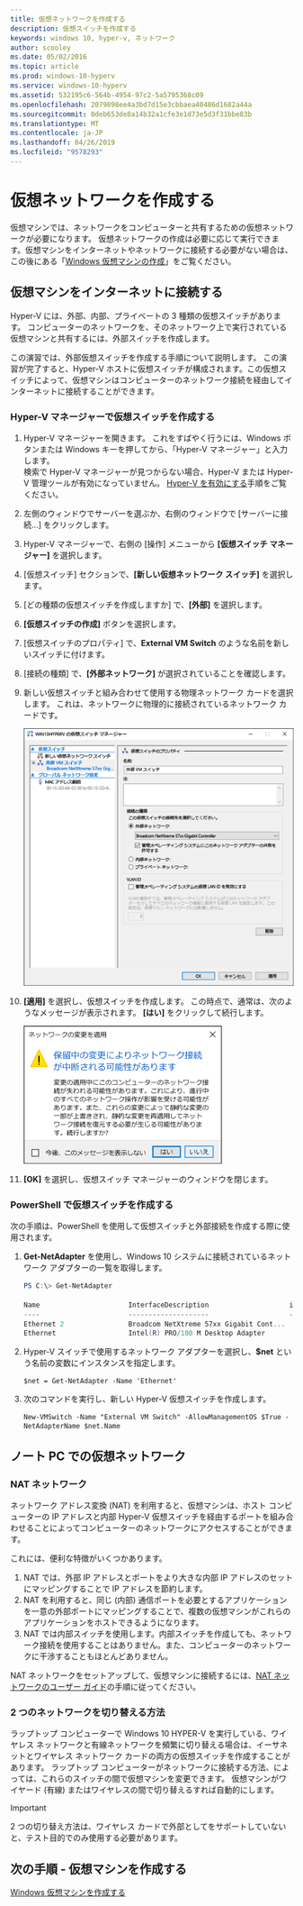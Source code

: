 ```yaml
---
title: 仮想ネットワークを作成する
description: 仮想スイッチを作成する
keywords: windows 10, hyper-v, ネットワーク
author: scooley
ms.date: 05/02/2016
ms.topic: article
ms.prod: windows-10-hyperv
ms.service: windows-10-hyperv
ms.assetid: 532195c6-564b-4954-97c2-5a5795368c09
ms.openlocfilehash: 2079898ee4a3bd7d15e3cbbaea40486d1682a44a
ms.sourcegitcommit: 0deb653de8a14b32a1cfe3e1d73e5d3f31bbe83b
ms.translationtype: MT
ms.contentlocale: ja-JP
ms.lasthandoff: 04/26/2019
ms.locfileid: "9578293"
---
```

# <a name="create-a-virtual-network"></a>仮想ネットワークを作成する

仮想マシンでは、ネットワークをコンピューターと共有するための仮想ネットワークが必要になります。  仮想ネットワークの作成は必要に応じて実行できます。仮想マシンをインターネットやネットワークに接続する必要がない場合は、この後にある「[Windows 仮想マシンの作成](create-virtual-machine.md)」をご覧ください。


## <a name="connect-virtual-machines-to-the-internet"></a>仮想マシンをインターネットに接続する

Hyper-V には、外部、内部、プライベートの 3 種類の仮想スイッチがあります。 コンピューターのネットワークを、そのネットワーク上で実行されている仮想マシンと共有するには、外部スイッチを作成します。

この演習では、外部仮想スイッチを作成する手順について説明します。 この演習が完了すると、Hyper-V ホストに仮想スイッチが構成されます。この仮想スイッチによって、仮想マシンはコンピューターのネットワーク接続を経由してインターネットに接続することができます。 

### <a name="create-a-virtual-switch-with-hyper-v-manager"></a>Hyper-V マネージャーで仮想スイッチを作成する

1. Hyper-V マネージャーを開きます。  これをすばやく行うには、Windows ボタンまたは Windows キーを押してから、「Hyper-V マネージャー」と入力します。  
検索で Hyper-V マネージャーが見つからない場合、Hyper-V または Hyper-V 管理ツールが有効になっていません。  [Hyper-V を有効にする](enable-hyper-v.md)手順をご覧ください。

2. 左側のウィンドウでサーバーを選ぶか、右側のウィンドウで [サーバーに接続...] をクリックします。

3. Hyper-V マネージャーで、右側の [操作] メニューから **[仮想スイッチ マネージャー]** を選択します。 

4. [仮想スイッチ] セクションで、**[新しい仮想ネットワーク スイッチ]** を選択します。

5. [どの種類の仮想スイッチを作成しますか] で、**[外部]** を選択します。

6. **[仮想スイッチの作成]** ボタンを選択します。

7. [仮想スイッチのプロパティ] で、**External VM Switch** のような名前を新しいスイッチに付けます。

8. [接続の種類] で、**[外部ネットワーク]** が選択されていることを確認します。

9. 新しい仮想スイッチと組み合わせて使用する物理ネットワーク カードを選択します。 これは、ネットワークに物理的に接続されているネットワーク カードです。  

    ![](media/newSwitch_upd.png)

10. **[適用]** を選択し、仮想スイッチを作成します。 この時点で、通常は、次のようなメッセージが表示されます。 **[はい]** をクリックして続行します。

    ![](media/pen_changes_upd.png)  

11. **[OK]** を選択し、仮想スイッチ マネージャーのウィンドウを閉じます。


### <a name="create-a-virtual-switch-with-powershell"></a>PowerShell で仮想スイッチを作成する

次の手順は、PowerShell を使用して仮想スイッチと外部接続を作成する際に使用されます。 

1. **Get-NetAdapter** を使用し、Windows 10 システムに接続されているネットワーク アダプターの一覧を取得します。

    ```powershell
    PS C:\> Get-NetAdapter

    Name                      InterfaceDescription                    ifIndex Status       MacAddress             LinkSpeed
    ----                      --------------------                    ------- ------       ----------             ---------
    Ethernet 2                Broadcom NetXtreme 57xx Gigabit Cont...       5 Up           BC-30-5B-A8-C1-7F         1 Gbps
    Ethernet                  Intel(R) PRO/100 M Desktop Adapter            3 Up           00-0E-0C-A8-DC-31        10 Mbps  
    ```

2. Hyper-V スイッチで使用するネットワーク アダプターを選択し、**$net** という名前の変数にインスタンスを指定します。

    ```
    $net = Get-NetAdapter -Name 'Ethernet'
    ```

3. 次のコマンドを実行し、新しい Hyper-V 仮想スイッチを作成します。

    ```
    New-VMSwitch -Name "External VM Switch" -AllowManagementOS $True -NetAdapterName $net.Name
    ```

## <a name="virtual-networking-on-a-laptop"></a>ノート PC での仮想ネットワーク

### <a name="nat-networking"></a>NAT ネットワーク
ネットワーク アドレス変換 (NAT) を利用すると、仮想マシンは、ホスト コンピューターの IP アドレスと内部 Hyper-V 仮想スイッチを経由するポートを組み合わせることによってコンピューターのネットワークにアクセスすることができます。

これには、便利な特徴がいくつかあります。
1. NAT では、外部 IP アドレスとポートをより大きな内部 IP アドレスのセットにマッピングすることで IP アドレスを節約します。 
2. NAT を利用すると、同じ (内部) 通信ポートを必要とするアプリケーションを一意の外部ポートにマッピングすることで、複数の仮想マシンがこれらのアプリケーションをホストできるようになります。
3. NAT では内部スイッチを使用します。内部スイッチを作成しても、ネットワーク接続を使用することはありません。また、コンピューターのネットワークに干渉することもほとんどありません。

NAT ネットワークをセットアップして、仮想マシンに接続するには、[NAT ネットワークのユーザー ガイド](../user-guide/setup-nat-network.md)の手順に従ってください。

### <a name="the-two-switch-approach"></a>2 つのネットワークを切り替える方法

ラップトップ コンピューターで Windows 10 HYPER-V を実行している、ワイヤレス ネットワークと有線ネットワークを頻繁に切り替える場合は、イーサネットとワイヤレス ネットワーク カードの両方の仮想スイッチを作成することがあります。  ラップトップ コンピューターがネットワークに接続する方法、によっては、これらのスイッチの間で仮想マシンを変更できます。 仮想マシンがワイヤード (有線) またはワイヤレスの間で切り替えるすれば自動的にします。 

>[!IMPORTANT]
>2 つの切り替え方法は、ワイヤレス カードで外部としてをサポートしていないと、テスト目的でのみ使用する必要があります。

## <a name="next-step---create-a-virtual-machine"></a>次の手順 - 仮想マシンを作成する
[Windows 仮想マシンを作成する](create-virtual-machine.md)
